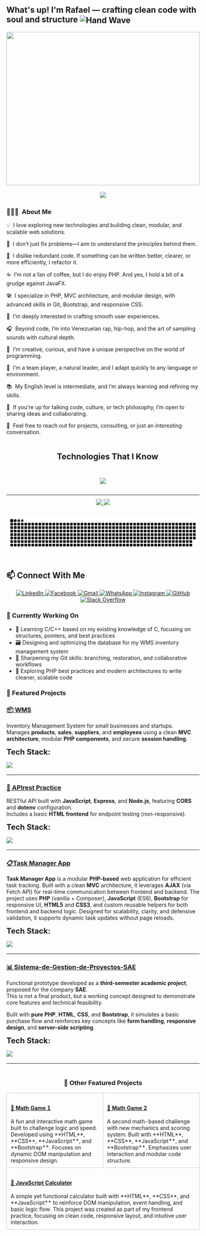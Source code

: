 <!-- Saludo con GIF -->
<h2>
  What's up! I'm Rafael — crafting clean code with soul and structure
  <img alt="Hand Wave" src="https://media.giphy.com/media/hvRJCLFzcasrR4ia7z/giphy.gif" width="25px" style="vertical-align: middle; margin-right: 8px;" />
</h2>

<!-- Simulated background using Night Coding GIF -->
<p align="center">
  <img src="https://64.media.tumblr.com/61d4fea89f86eb4cb5a7e616d9cd4832/tumblr_owi25v6uAo1r4gsiio1_1280.gif" width="100%" height="400px" />
</p>

<p align="center">
  <a href="https://github.com/DenverCoder1/readme-typing-svg">
    <img src="https://readme-typing-svg.herokuapp.com?lines=Full+Stack+Web+Developer;University+Student+%26+Lifelong+Learner;Passionate+about+Clean+Code+%26+Best+Practices;Modular+Design+%26+MVC+Architecture+Advocate;Frontend+Optimizer+%26+UX+Enthusiast;Git+Master+%26+Team+Player;Hip-Hop+%26+Sampling+Lover;Always+Exploring+New+Technologies&center=true&width=650&height=45">
  </a>
</p>

<h3>👨🏻‍💻 &nbsp;About Me</h3>
<div>
    <p>💡 &nbsp;I love exploring new technologies and building clean, modular, and scalable web solutions.</p>
    <p>🧠 &nbsp;I don’t just fix problems—I aim to understand the principles behind them.</p>
    <p>🚫 &nbsp;I dislike redundant code. If something can be written better, clearer, or more efficiently, I refactor it.</p>
    <p>☕ &nbsp;I’m not a fan of coffee, but I do enjoy PHP. And yes, I hold a bit of a grudge against JavaFX.</p>
    <p>🛠️ &nbsp;I specialize in PHP, MVC architecture, and modular design, with advanced skills in Git, Bootstrap, and responsive CSS.</p>
    <p>🔐 &nbsp;I’m deeply interested in crafting smooth user experiences.</p>
    <p>🎧 &nbsp;Beyond code, I’m into Venezuelan rap, hip-hop, and the art of sampling sounds with cultural depth.</p>
    <p>🧠 &nbsp;I’m creative, curious, and have a unique perspective on the world of programming.</p>
    <p>🤝 &nbsp;I’m a team player, a natural leader, and I adapt quickly to any language or environment.</p>
    <p>📚 &nbsp;My English level is intermediate, and I’m always learning and refining my skills.</p>
    <p>💬 &nbsp;If you’re up for talking code, culture, or tech philosophy, I’m open to sharing ideas and collaborating.</p>
    <p>📩 &nbsp;Feel free to reach out for projects, consulting, or just an interesting conversation.</p>
</div>

<div id="user-content-toc">
  <ul align="center">
    <summary><h2 style="display: inline-block">Technologies That I Know </h2></summary>
  </ul>
</div>

<!-- Tech stack icons in a single row -->
<div align="center" style="padding: 10px; margin-bottom:15px; margin-top:15px">
  <a href="https://skillicons.dev">
    <img src="https://skillicons.dev/icons?i=html,css,javascript,bootstrap,php,laravel,mysql,react,nodejs,git,c,cpp,gtk,java,linux&perline=15" />
  </a>
</div>

<!-- GitHub stats side by side with border top only -->
<p align="center" style="padding: 10px; border-top: 1px solid;">
<a href="https://github.com/Rafa-x64">
    <img height="180em" src="https://github-readme-stats-eight-theta.vercel.app/api?username=Rafa-x64&show_icons=true&theme=dark&include_all_commits=true&count_private=true"/>
    <img height="180em" src="https://github-readme-stats-eight-theta.vercel.app/api/top-langs/?username=Rafa-x64&layout=compact&langs_count=8&theme=dark"/>
</a>
</p>

<!-- GitHub contribution snake -->
<p align="center">
  <img src="https://raw.githubusercontent.com/Elanza-48/Elanza-48/main/resources/img/github-contribution-grid-snake.svg" alt="GitHub Snake Animation" />
</p>


## 📫 Connect With Me

<p align="center">
  <a href="https://www.linkedin.com/in/rafael-alvarez-dev" target="_blank">
    <img src="https://img.shields.io/badge/-LinkedIn-0077B5?style=for-the-badge&logo=linkedin&logoColor=white" alt="LinkedIn"/>
  </a>
  <a href="https://www.facebook.com/rafael.alvarez.dev" target="_blank">
    <img src="https://img.shields.io/badge/-Facebook-1877F2?style=for-the-badge&logo=facebook&logoColor=white" alt="Facebook"/>
  </a>
  <a href="mailto:rafael.dev@example.com" target="_blank">
    <img src="https://img.shields.io/badge/-Gmail-D14836?style=for-the-badge&logo=gmail&logoColor=white" alt="Gmail"/>
  </a>
  <a href="https://wa.me/584241234567" target="_blank">
    <img src="https://img.shields.io/badge/-WhatsApp-25D366?style=for-the-badge&logo=whatsapp&logoColor=white" alt="WhatsApp"/>
  </a>
  <a href="https://www.instagram.com/rafael.alvarez.dev" target="_blank">
    <img src="https://img.shields.io/badge/-Instagram-E4405F?style=for-the-badge&logo=instagram&logoColor=white" alt="Instagram"/>
  </a>
  <a href="https://github.com/Rafael-Alvarez-Tech" target="_blank">
    <img src="https://img.shields.io/badge/-GitHub-181717?style=for-the-badge&logo=github&logoColor=white" alt="GitHub"/>
  </a>
  <a href="https://stackoverflow.com/users/12345678/rafael-alvarez" target="_blank">
    <img src="https://img.shields.io/badge/-Stack%20Overflow-FE7A16?style=for-the-badge&logo=stackoverflow&logoColor=white" alt="Stack Overflow"/>
  </a>
</p>

### 🚧 Currently Working On
- 🧠 Learning C/C++ based on my existing knowledge of C, focusing on structures, pointers, and best practices  
- 🗃️ Designing and optimizing the database for my WMS inventory management system  
- 🔄 Sharpening my Git skills: branching, restoration, and collaborative workflows  
- 🧱 Exploring PHP best practices and modern architectures to write cleaner, scalable code

### 🌟 Featured Projects

### [📦 WMS](https://github.com/Rafa-x64/Gestion_inventario_practica)  
Inventory Management System for small businesses and startups.  
Manages **products**, **sales**, **suppliers**, and **employees** using a clean **MVC architecture**, modular **PHP components**, and secure **session handling**.

<span style="font-weight: bold; font-size: 20px;">Tech Stack:</span>
<div style="display: flex; align-items: center; align-content: center; gap: 10px;">
  <a href="https://skillicons.dev">
    <img src="https://skillicons.dev/icons?i=html,css,javascript,bootstrap,php,mysql&perline=6" />
  </a>
</div>

---

### [🔌 APIrest Practice](https://github.com/Rafa-x64/APIrest-con-js)  
RESTful API built with **JavaScript**, **Express**, and **Node.js**, featuring **CORS** and **dotenv** configuration.  
Includes a basic **HTML frontend** for endpoint testing (non-responsive).

<span style="font-weight: bold; font-size: 20px;">Tech Stack:</span>
<div style="display: flex; align-items: center; align-content: center; gap: 10px;">
  <a href="https://skillicons.dev">
    <img src="https://skillicons.dev/icons?i=html,javascript,nodejs,express,dotenv,cors&perline=7" />
  </a>
</div>

---

### [📋Task Manager App](https://github.com/Rafa-x64/App-de-Tareas-con-AJAX.git)  
**Task Manager App** is a modular **PHP-based** web application for efficient task tracking. Built with a clean **MVC** architecture, it leverages **AJAX** (via Fetch API) for real-time communication between frontend and backend. The project uses **PHP** (vanilla + Composer), **JavaScript** (ES6), **Bootstrap** for responsive UI, **HTML5** and **CSS3**, and custom reusable helpers for both frontend and backend logic. Designed for scalability, clarity, and defensive validation, it supports dynamic task updates without page reloads.


<span style="font-weight: bold; font-size: 20px;">Tech Stack:</span>
<div style="display: flex; align-items: center; align-content: center; gap: 10px;">
  <a href="https://skillicons.dev">
    <img src="https://skillicons.dev/icons?i=html,css,bootstrap,php,js,mysql&perline=7" />
  </a>
</div>

---

### [📊 Sistema-de-Gestion-de-Proyectos-SAE](https://github.com/Rafa-x64/Sistema-de-Gestion-de-Proyectos-SAE)  
Functional prototype developed as a **third-semester academic project**, proposed for the company **SAE**.  
This is not a final product, but a working concept designed to demonstrate core features and technical feasibility.

Built with **pure PHP**, **HTML**, **CSS**, and **Bootstrap**, it simulates a basic purchase flow and reinforces key concepts like **form handling**, **responsive design**, and **server-side scripting**.

<span style="font-weight: bold; font-size: 20px;">Tech Stack:</span>
<div style="display: flex; align-items: center; align-content: center; gap: 10px;">
  <a href="https://skillicons.dev">
    <img src="https://skillicons.dev/icons?i=html,css,bootstrap,php,mysql&perline=7" />
  </a>
</div>

---

<div align="center" style="margin-top: 40px;">

### 🌟 Other Featured Projects

<div align="center">

<table>
  <tr>
    <td width="45%" style="border: 1px solid #ccc; padding: 10px; border-radius: 8px;">
      <h4><a href="https://github.com/Rafa-x64/Juego-Calculo">🧠 Math Game 1</a></h4>
      A fun and interactive math game built to challenge logic and speed.  
      Developed using **HTML**, **CSS**, **JavaScript**, and **Bootstrap**.  
      Focuses on dynamic DOM manipulation and responsive design.
    </td>
    <td width="45%" style="border: 1px solid #ccc; padding: 10px; border-radius: 8px;">
      <h4><a href="https://github.com/Rafa-x64/Juego-Calculo-2">🧮 Math Game 2</a></h4>
      A second math-based challenge with new mechanics and scoring system.  
      Built with **HTML**, **CSS**, **JavaScript**, and **Bootstrap**.  
      Emphasizes user interaction and modular code structure.
    </td
  </tr>
  <tr>
    <td width="100%" colspan="2" style="border: 1px solid #ccc; padding: 10px; border-radius: 8px; margin-top: 20px;">
      <h4><a href="https://github.com/Rafa-x64/Javascript-Calculadora">🧮 JavaScript Calculator</a></h4>
      A simple yet functional calculator built with **HTML**, **CSS**, and **JavaScript** to reinforce DOM manipulation, event handling, and basic logic flow.  
      This project was created as part of my frontend practice, focusing on clean code, responsive layout, and intuitive user interaction.
    </td>
  </tr>
</table>

</div>


</div>
